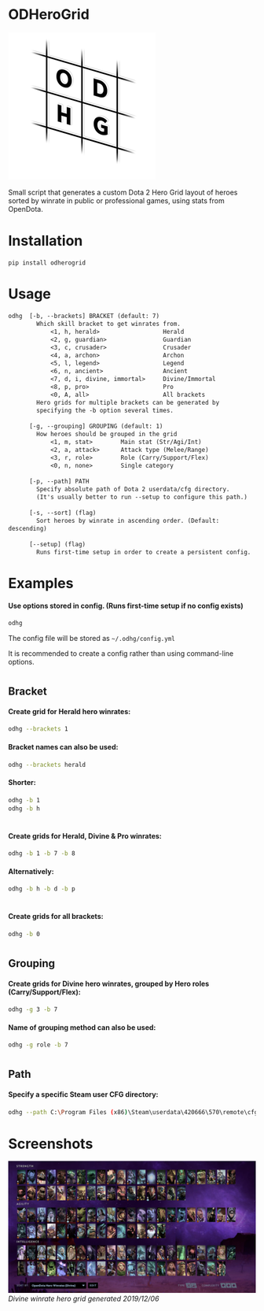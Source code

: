 # ODHeroGrid
![logo](logo.png)

Small script that generates a custom Dota 2 Hero Grid layout of heroes sorted by winrate in public or professional games, using stats from OpenDota.

# Installation
```
pip install odherogrid
```


# Usage
```
odhg  [-b, --brackets] BRACKET (default: 7)
        Which skill bracket to get winrates from.
            <1, h, herald>                  Herald
            <2, g, guardian>                Guardian
            <3, c, crusader>                Crusader
            <4, a, archon>                  Archon
            <5, l, legend>                  Legend
            <6, n, ancient>                 Ancient
            <7, d, i, divine, immortal>     Divine/Immortal
            <8, p, pro>                     Pro
            <0, A, all>                     All brackets
        Hero grids for multiple brackets can be generated by
        specifying the -b option several times.
      
      [-g, --grouping] GROUPING (default: 1)
        How heroes should be grouped in the grid
            <1, m, stat>        Main stat (Str/Agi/Int)
            <2, a, attack>      Attack type (Melee/Range)
            <3, r, role>        Role (Carry/Support/Flex)
            <0, n, none>        Single category   
            
      [-p, --path] PATH
        Specify absolute path of Dota 2 userdata/cfg directory.
        (It's usually better to run --setup to configure this path.)
      
      [-s, --sort] (flag)
        Sort heroes by winrate in ascending order. (Default: descending)
      
      [--setup] (flag)
        Runs first-time setup in order to create a persistent config.
```

# Examples


#### Use options stored in config. (Runs first-time setup if no config exists)
```bash
odhg
```
The config file will be stored as `~/.odhg/config.yml`

It is recommended to create a config rather than using command-line options.


#
## Bracket


#### Create grid for Herald hero winrates:
```bash
odhg --brackets 1
```

#### Bracket names can also be used:
```bash
odhg --brackets herald
```

#### Shorter:
```bash
odhg -b 1
odhg -b h
```

#
#### Create grids for Herald, Divine & Pro winrates:
```bash
odhg -b 1 -b 7 -b 8
```
#### Alternatively:
```bash
odhg -b h -b d -b p
```
#
#### Create grids for all brackets:
```bash
odhg -b 0
```


#
## Grouping


#### Create grids for Divine hero winrates, grouped by Hero roles (Carry/Support/Flex):
```bash
odhg -g 3 -b 7
```

#### Name of grouping method can also be used:
```bash
odhg -g role -b 7
```


#
## Path


#### Specify a specific Steam user CFG directory:
```bash
odhg --path C:\Program Files (x86)\Steam\userdata\420666\570\remote\cfg
```



# Screenshots

![Divine Winrates](screenshot_divine.png)
_Divine winrate hero grid generated 2019/12/06_
